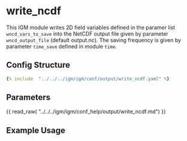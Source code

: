 # write_ncdf

This IGM module writes 2D field variables defined in the paramer list `wncd_vars_to_save` into the NetCDF output file given by parameter `wncd_output_file` (default output.nc). The saving frequency is given by parameter `time_save` defined in module `time`.

## Config Structure  
~~~yaml
{% include  "../../../igm/igm/conf/output/write_ncdf.yaml" %}
~~~

## Parameters

{{ read_raw( "../../../igm/igm/conf_help/output/write_ncdf.md") }}

## Example Usage